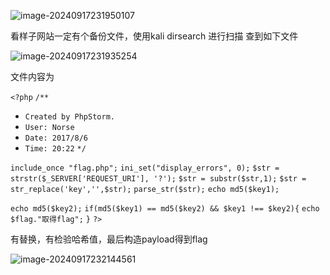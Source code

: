 ![image-20240917231950107](C:\Users\29443\AppData\Roaming\Typora\typora-user-images\image-20240917231950107.png)



看样子网站一定有个备份文件，使用kali dirsearch 进行扫描 查到如下文件





![image-20240917231935254](C:\Users\29443\AppData\Roaming\Typora\typora-user-images\image-20240917231935254.png)

文件内容为

`<?php`
`/**`

 * `Created by PhpStorm.`
 * `User: Norse`
 * `Date: 2017/8/6`
 * `Time: 20:22`
    `*/`

`include_once "flag.php";`
`ini_set("display_errors", 0);`
`$str = strstr($_SERVER['REQUEST_URI'], '?');`
`$str = substr($str,1);`
`$str = str_replace('key','',$str);`
`parse_str($str);`
`echo md5($key1);`

`echo md5($key2);`
`if(md5($key1) == md5($key2) && $key1 !== $key2){`
    `echo $flag."取得flag";`
`}`
`?>`

有替换，有检验哈希值，最后构造payload得到flag

![image-20240917232144561](C:\Users\29443\AppData\Roaming\Typora\typora-user-images\image-20240917232144561.png)